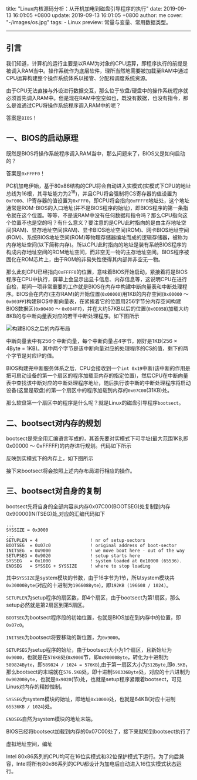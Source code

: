 title: "Linux内核源码分析：从开机加电到磁盘引导程序的执行"
date: 2019-09-13 16:01:05 +0800
update: 2019-09-13 16:01:05 +0800
author: me
cover: "-/images/os.jpg"
tags:
    - Linux
preview: 常量与变量、常用数据类型。

---

## 引言

我们知道，计算机的运行主要是以RAM为对象的CPU运算，即程序执行的前提是被调入RAM当中。操作系统作为底层软件，理所当然地需要被加载至RAM中通过CPU运算构建整个操作系统体系以接管、分配和调度系统资源。

由于CPU无法直接与外设进行数据交互，那么位于软盘/硬盘中的操作系统程序就必须首先调入RAM中。但是现在RAM中空空如也，既没有数据，也没有指令，那么是谁通过CPU将操作系统程序调入RAM中的呢？

答案是`BIOS`！

## 一、BIOS的启动原理

既然是BIOS将操作系统程序调入RAM当中，那么问题来了，BIOS又是如何启动的？

答案是`0xFFFF0`！

PC机加电伊始，基于80x86结构的CPU将会自动进入实模式(实模式下CPU的地址总线为16根，其寻址能力为2<sup>16</sup>)，并且CPU将会强制将CS寄存器的值设置为`0xF000`、IP寄存器的值设置为`0xFFF0`，即CPU将会指向`0xFFFF0`地址处，这个地址通常是ROM-BIOS的入口地址(并不是BIOS程序的始址)，即BIOS程序的第一条指令就在这个位置。等等，不是说RAM中没有任何数据和指令吗？那么CPU指向这个位置不也是空的吗？有什么意义？要注意的是CPU此时指向的是由主存地址空间(RAM)、显存地址空间(RAM)、显卡BIOS地址空间(ROM)、网卡BIOS地址空间(ROM)、系统BIOS地址空间(ROM)等物理存储器编址而成的逻辑存储器，被称为内存地址空间(以下简称内存)。所以CPU此时指向的地址是装有系统BIOS程序的构成内存地址空间的ROM地址空间，而非空无一物的主存地址空间。BIOS程序被固化在ROM芯片上，由于ROM的非易失性使得其内部并非空无一物。

那么此刻CPU已经指向`0xFFFF0`的位置，意味着BIOS开始启动，紧接着将是BIOS程序在CPU中执行，屏幕上会显示出显卡信息、内存信息等，这说明CPU在进行自检，期间一项非常重要的工作就是BIOS在内存中构建中断向量表和中断处理程序。BIOS会在内存(主存RAM)的开始位置(`0x00000`)用1KB的内存空间(`0x00000` ～ `0x003FF`)构建BIOS中断向量表，在紧挨着它的位置用256字节分内存空间构建BIOS数据区(`0x00400` ～ `0x004FF`)，并在大约57KB以后的位置(`0x0E05B`)加载大约8KB的与中断向量表对应的若干中断处理程序。如下图所示

![构建BIOS之后的内存布局](-/images/article/ram-bios.png)

中断向量表中有256个中断向量，每个中断向量占4字节，刚好是1KB(256 × 4Byte = 1KB)。其中两个字节是该中断向量对应的处理程序的CS的值，剩下的两个字节是对应IP的值。

BIOS构建完中断服务体系之后，CPU会接收到一个`int 0x19`中断(该中断的作用是把可启动设备的第一个扇区的程序加载至内存的指定位置)，然后CPU在中断向量表中查找该中断对应的中断处理程序地址，随后执行该中断的中断处理程序将启动设备(这里是软盘)的第一个扇区中的程序加载到内存的`0x07C00`(31KB)处。

那么软盘第一个扇区中的程序是什么呢？就是Linux的磁盘引导程序`bootsect`。

## 二、bootsect对内存的规划

bootsect是完全用汇编语言写成的，其首先要对实模式下可寻址(最大范围1KB,即0x00000 ～ 0xFFFFF)的内存进行规划。代码如下所示

反映到实模式下的内存上，如下图所示

接下来bootsect将会按照上述内存布局进行相应的操作。

## 三、bootsect对自身的复制

bootsect先将自身的全部内容从内存0x07C00(BOOTSEG)处复制到内存0x90000(INITSEG)处,对应的汇编代码如下

```
...
SYSSIZE = 0x3000
...
SETUPLEN = 4					! nr of setup-sectors
BOOTSEG  = 0x07c0				! original address of boot-sector
INITSEG  = 0x9000				! we move boot here - out of the way
SETUPSEG = 0x9020				! setup starts here
SYSSEG   = 0x1000				! system loaded at 0x10000 (65536).
ENDSEG   = SYSSEG + SYSSIZE		! where to stop loading
```

其中`SYSSIZE`是system模块的节数，由于16字节为1节，所以system模块共`0x30000Byte`(对应的十进制为`196608Byte`)，即`192KB (196608 / 1024)`。

`SETUPLEN`为setup程序的扇区数，即4个扇区，由于bootsect为第1扇区，那么setup必然就是第2扇区到第5扇区。

`BOOTSEG`为bootsect程序段的初始位置，也就是BIOS加在到内存中的位置，即`0x07c0`。

`INITSEG`为bootsect将要移动的新位置，为`0x9000`。

`SETUPSEG`为setup程序的始址，由于bootsect大小为1个扇区，且新始址为`0x9000`，也就是在`576KB`处(`0x9000`节，即`0x90000Byte`，转化为十进制为`589824Byte`，即`589824 / 1024 = 576KB`),由于第一扇区大小为`512Byte`,即`0.5KB`，那么bootsect的末端就在`576.5KB`处，即十进制`590336Byte`处，对应的十六进制为`0x90200Byte`，也就是`0x9020`(节)处，也就是setup程序紧跟着bootsect，可见Linus对内存的精妙控制。

`SYSSEG`为system模块的始址，即地址`0x10000`处，也就是64KB(对应十进制`65536KB / 1024`)处。

`ENDSEG`自然为system模块的地址末端。

BIOS已经将bootsect加载到内存的0x07C00处了，接下来就轮到bootsect执行了


虚拟地址空间，编址

Intel 80x86系列的CPU均可在16位实模式和32位保护模式下运行。为了向后兼容，Intel将所有80x86系列的CPU都设计为加电后自动进入16位实模式状态运行。